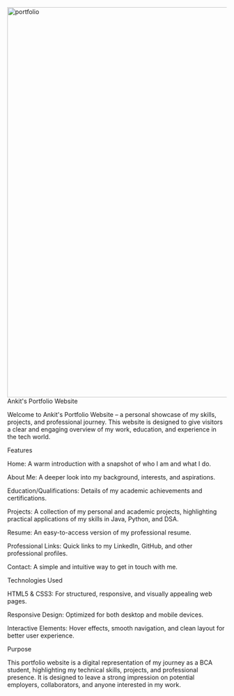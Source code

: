 <img width="557" height="897" alt="portfolio" src="https://github.com/user-attachments/assets/82be084d-6940-4acd-b73e-53a7e5b1f107" />
Ankit's Portfolio Website

Welcome to Ankit's Portfolio Website – a personal showcase of my skills, projects, and professional journey. This website is designed to give visitors a clear and engaging overview of my work, education, and experience in the tech world.

Features

Home: A warm introduction with a snapshot of who I am and what I do.

About Me: A deeper look into my background, interests, and aspirations.

Education/Qualifications: Details of my academic achievements and certifications.

Projects: A collection of my personal and academic projects, highlighting practical applications of my skills in Java, Python, and DSA.

Resume: An easy-to-access version of my professional resume.

Professional Links: Quick links to my LinkedIn, GitHub, and other professional profiles.

Contact: A simple and intuitive way to get in touch with me.

Technologies Used

HTML5 & CSS3: For structured, responsive, and visually appealing web pages.

Responsive Design: Optimized for both desktop and mobile devices.

Interactive Elements: Hover effects, smooth navigation, and clean layout for better user experience.

Purpose

This portfolio website is a digital representation of my journey as a BCA student, highlighting my technical skills, projects, and professional presence. It is designed to leave a strong impression on potential employers, collaborators, and anyone interested in my work.
